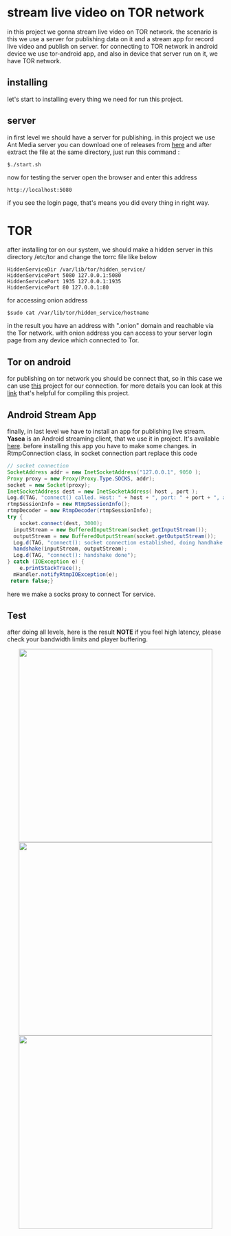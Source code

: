 # stream live video on TOR network

in this project we gonna stream live video on TOR network. the scenario is this we use a server for publishing data on it and a stream app for record live video and publish on server. for connecting to TOR network in android device we use tor-android app, and also in device that server run on it, we have TOR network.

## installing
let's start to installing every thing we need for run this project.

server
------
in first level we should have a server for publishing. in this project we use Ant Media server you can download one of releases from [here](https://github.com/ant-media/Ant-Media-Server/releases/) and after extract the file at the same directory, just run this command :

```bash
$./start.sh
```
now for testing the server open the browser and enter this address
```
http://localhost:5080
```
if you see the login page, that's means you did every thing in right way.

# TOR
after installing tor on our system, we should make a hidden server
in this directory /etc/tor
and change the torrc file like below
```
HiddenServiceDir /var/lib/tor/hidden_service/
HiddenServicePort 5080 127.0.0.1:5080
HiddenServicePort 1935 127.0.0.1:1935
HiddenServicePort 80 127.0.0.1:80
```
for accessing onion address
```
$sudo cat /var/lib/tor/hidden_service/hostname
```
in the result you have an address with ".onion" domain and reachable via the Tor network. with onion address you can access to your server login page from any device which connected to Tor.
## Tor on android
for publishing on tor network you should be connect that, so in this case we can use  [this](https://github.com/guardianproject/tor-android) project for our connection. for more details you can look at this [link](https://mstajbakhsh.ir/compiling-tor-in-android/) that's helpful for compiling this project.
## Android Stream App 
finally, in last level we have to install an app for publishing live stream.
**Yasea**  is an Android streaming client, that we use it in project.
It's available [here](https://github.com/begeekmyfriend/yasea).
before installing this app you have to make some changes.
in RtmpConnection class, in socket connection part replace this code
```java
// socket connection  
SocketAddress addr = new InetSocketAddress("127.0.0.1", 9050 );  
Proxy proxy = new Proxy(Proxy.Type.SOCKS, addr);  
socket = new Socket(proxy);  
InetSocketAddress dest = new InetSocketAddress( host , port );  
Log.d(TAG, "connect() called. Host: " + host + ", port: " + port + ", appName: " + appName + ", publishPath: " + streamName);  
rtmpSessionInfo = new RtmpSessionInfo();  
rtmpDecoder = new RtmpDecoder(rtmpSessionInfo);  
try {  
    socket.connect(dest, 3000);  
  inputStream = new BufferedInputStream(socket.getInputStream());  
  outputStream = new BufferedOutputStream(socket.getOutputStream());  
  Log.d(TAG, "connect(): socket connection established, doing handhake...");  
  handshake(inputStream, outputStream);  
  Log.d(TAG, "connect(): handshake done");  
} catch (IOException e) {  
    e.printStackTrace();  
  mHandler.notifyRtmpIOException(e);  
 return false;}
```
here we make a socks proxy to connect Tor service.
## Test
after doing all levels, here is the result
**NOTE** if you feel high latency, please check your bandwidth limits and player buffering.

<p align='center'>
    <img src="https://github.com/minajalili/tor_streamer/blob/master/Screnshots/photo_2020-12-14_14-49-47.jpg" height="450px"/>
    <img src="https://github.com/minajalili/tor_streamer/blob/master/Screnshots/photo_2020-12-14_14-50-14.jpg" height="450px"/>
    <img src="https://github.com/minajalili/tor_streamer/blob/master/Screnshots/photo_2020-12-14_14-50-21.jpg" height="450px"/>
</p>
